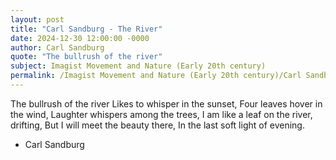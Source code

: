 ```yaml
---
layout: post
title: "Carl Sandburg - The River"
date: 2024-12-30 12:00:00 -0000
author: Carl Sandburg
quote: "The bullrush of the river"
subject: Imagist Movement and Nature (Early 20th century)
permalink: /Imagist Movement and Nature (Early 20th century)/Carl Sandburg/Carl Sandburg - The River
---
```


The bullrush of the river
 Likes to whisper in the sunset,
 Four leaves hover in the wind,
 Laughter whispers among the trees,
 I am like a leaf on the river, drifting,
 But I will meet the beauty there,
 In the last soft light of evening.

- Carl Sandburg
